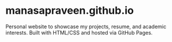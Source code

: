 # manasapraveen.github.io
Personal website to showcase my projects, resume, and academic interests. Built with HTML/CSS and hosted via GitHub Pages.
